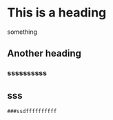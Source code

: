 # This is a heading 
  something 
 ## Another heading
  ### ssssssssss
 ## sss
    ###ssdffffffffff
